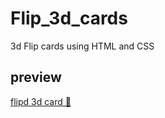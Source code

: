 # Flip_3d_cards
3d Flip cards using HTML and CSS 
## preview 
[flipd 3d card 🔗](https://khadidjainfoinfinity.github.io/Flip_3d_cards/)
